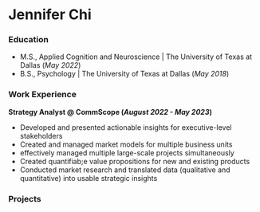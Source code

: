 # Jennifer Chi

### Education
- M.S., Applied Cognition and Neuroscience | The University of Texas at Dallas (_May 2022_)
- B.S., Psychology | The University of Texas at Dallas (_May 2018_)

### Work Experience
**Strategy Analyst @ CommScope (_August 2022 - May 2023_)**
- Developed and presented actionable insights for executive-level stakeholders
- Created and managed market models for multiple business units
- effectively managed multiple large-scale projects simultaneously
- Created quantifiab;e value propositions for new and existing products
- Conducted market research and translated data (qualitative and quantitative) into usable strategic insights

### Projects
